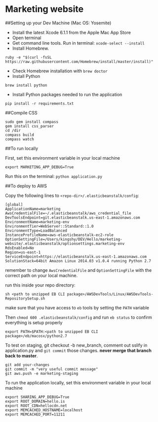 Marketing website
=================

##Setting up your Dev Machine (Mac OS: Yosemite)
- Install the latest Xcode 6.1.1 from the Apple Mac App Store
- Open terminal
- Get command line tools. Run in terminal: `xcode-select --install`
- Install Homebrew.
```
ruby -e "$(curl -fsSL https://raw.githubusercontent.com/Homebrew/install/master/install)"
```
- Check Homebrew installation with `brew doctor`
- Install Python
```
brew install python
```
- Install Python packages needed to run the application
```
pip install -r requirements.txt
```

##Compile CSS

```
sudo gem install compass
gem install css_parser
cd /dir
compass build
compass watch
```

##To run locally

First, set this environment variable in your local machine
```
export MARKETING_APP_DEBUG=True
```

Run this on the terminal: `python application.py`

##To deploy to AWS


Copy the following lines to `<repo-dir>/.elasticbeanstalk/config`:
```
[global]
ApplicationName=marketing
AwsCredentialFile=~/.elasticbeanstalk/aws_credential_file
DevToolsEndpoint=git.elasticbeanstalk.us-east-1.amazonaws.com
EnvironmentName=marketing-env
EnvironmentTier=WebServer::Standard::1.0
EnvironmentType=LoadBalanced
InstanceProfileName=aws-elasticbeanstalk-ec2-role
OptionSettingFile=/Users/kingshy/DEV/Hello/marketing-website/.elasticbeanstalk/optionsettings.marketing-env
RdsEnabled=No
Region=us-east-1
ServiceEndpoint=https://elasticbeanstalk.us-east-1.amazonaws.com
SolutionStack=64bit Amazon Linux 2014.03 v1.0.4 running Python 2.7
```
remember to change `AwsCredentialFile` and `OptionSettingFile` with the correct path on your local machine.

run this inside your repo directory:
```
sh <path to unzipped EB CLI package>/AWSDevTools/Linux/AWSDevTools-RepositorySetup.sh
```

make sure that you have access to `eb` tools by setting the `PATH` variable

Then `chmod 600 .elasticbeanstalk/config` and run `eb status` to confirm everything is setup properly

```
export PATH=$PATH:<path to unzipped EB CLI package>/eb/macosx/python2.7
```

To test on staging, git checkout -b new_branch, comment out sslify in application.py and `git commit` those changes. **never merge that branch back to master**.

```
git add your-changes
git commit -m "very useful commit message"
git aws.push -e marketing-staging
```

To run the application locally, set this environment variable in your local machine
```
export SHARING_APP_DEBUG=True
export ROOT_DOMAIN=hello.is
export ROOT_CDN=hellocdn.net
export MEMCACHED_HOSTNAME=localhost
export MEMCACHED_PORT=11211
```
